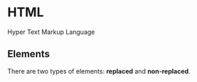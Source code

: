# HTML

Hyper Text Markup Language

## Elements

There are two types of elements: **replaced** and **non-replaced**.
